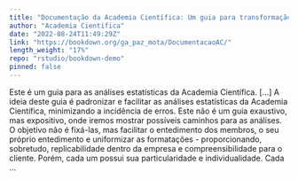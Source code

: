 ```yaml
---
title: "Documentação da Academia Científica: Um guia para transformação, modelagem e formatação de dados"
author: "Academia Científica"
date: "2022-08-24T11:49:29Z"
link: "https://bookdown.org/ga_paz_mota/DocumentacaoAC/"
length_weight: "17%"
repo: "rstudio/bookdown-demo"
pinned: false
---
```


Este é um guia para as análises estatísticas da Academia Científica. [...] A ideia deste guia é padronizar e facilitar as análises estatísticas da Academia Científica, minimizando a incidência de erros. Este não é um guia exaustivo, mas expositivo, onde iremos mostrar possíveis caminhos para as análises. O objetivo não é fixá-las, mas facilitar o entedimento dos membros, o seu próprio entedimento e uniformizar as formatações - proporcionando, sobretudo, replicabilidade dentro da empresa e compreensibilidade para o cliente. Porém, cada um possui sua particularidade e individualidade. Cada ...

